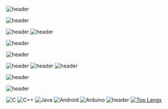 

![header](https://capsule-render.vercel.app/api?type=transparent&color=_hexcode&height=200&section=header&fontColor=8FA3E5&text=🐟&%20&render&descAlignY=90&desc=٩(•̤̀ᵕ•̤́๑)૭✧초보개발자문우정입니다잘부탁드립니다(۶•̀ᴗ•́)۶&20capsule%20renderfontSize=90)
<!-- ![header](https://capsule-render.vercel.app/api?type=transparent&color=AED6EC&fontColor=8FA3E5&height=20&section=footer&text=____________________________________________________________________________________________________________________________________________&capsule%20render&fontSize=20&section=footer) -->  
![header](https://capsule-render.vercel.app/api?type=transparent&color=AED6EC&fontColor=FFFFFF&height=20&section=footer&text=&capsule%20render&fontSize=20&section=footer)

![header](https://capsule-render.vercel.app/api?type=wave&color=AED6EC&fontColor=FFFFFF&height=150&section=footer&text=&capsule%20render&fontSize=20&&reversal=true)
![header](https://capsule-render.vercel.app/api?type=waving&color=AED6EC&fontColor=FFFFFF&height=100&section=footer&text=&capsule%20render&fontSize=20&section=footer)

![header](https://capsule-render.vercel.app/api?type=transparent&color=8FA3E5&fontColor=FFFFFF&height=100&section=footer&text=▫️🐟▫️▫️▫️💨▫️▫️▫️▫️▫️▫️▫️▫️▫️▫️▫️▫️▫️▫️▫️▫🌟▫️▫️▫️▫️▫️▫️▫️▫️🐠▫️▫️▫️▫️▫️💨▫️▫️▫️▫️▫️▫️▫️▫️▫️▫️▫️▫️▫️▫️▫️▫️▫️▫️▫️▫️▫️▫️▫️▫️▫️🐟▫️▫️▫️▫️▫️▫️▫️▫️▫️▫️▫️▫️▫️▫️▫️⭐▫️&capsule%20render&fontSize=20&section=footer)

![header](https://capsule-render.vercel.app/api?type=transparent&fontColor=FFFFFF&height=50&section=footer&text=▫️▫️▫️▫️▫️▫️▫️▫️▫️▫️✨▫️▫️▫️▫️▫️▫️▫️▫️▫️▫️▫️▫️▫️▫️▫️▫️🐡▫️▫️▫️▫️💨▫️▫️▫️▫️▫️▫️▫️▫️▫️▫️▫️▫️▫️▫️▫️▫️🐟▫️▫️▫️▫️▫️▫️▫️▫️▫️▫️▫️▫️▫️▫️▫️▫️▫️▫️▫️▫️▫️▫️▫️▫️▫️▫️▫️🐠▫️▫️▫️▫️💨▫️▫️▫️▫️&capsule%20render&fontSize=20)

![header](https://capsule-render.vercel.app/api?type=transparent&color=AED6EC&fontColor=FFFFFF&height=40&section=footer&text=▫️▫️▫️▫▫️▫️▫️▫️▫️▫️▫️▫️▫️🗨️▫▫▫️▫️💬&capsule%20render&fontSize=30&section=footer)
![header](https://capsule-render.vercel.app/api?type=transparent&fontColor=FFFFFF&height=70&section=footer&text=🌳▫️▫️🥦▫️▫️▫️▫️▫️▫️▫️▫️▫️▫️✨▫️🧸▫️▫️▫️▫️▫️▫️▫️▫️▫️▫️🐟▫▫️▫️▫️▫️▫️▫️▫️▫️▫️▫️▫️▫️🎀🎄🎁🐟🐟▫️▫️▫️▫️▫️▫️▫️🌼▫️✨▫️▫️▫️▫️▫️▫️▫️▫️▫️▫️▫️▫️▫️🐢▫️▫️▫️▫️▫️▫️▫️▫▫️▫️▫️🌲&capsule%20render&fontSize=20)
![header](https://capsule-render.vercel.app/api?type=egg&color=8FA3E5&height=150&section=footer&text=&capsule%20render&fontSize=90)

![header](https://capsule-render.vercel.app/api?type=transparent&color=AED6EC&fontColor=FFFFFF&height=50&section=footer&text=&capsule%20render&fontSize=20&section=footer)

![header](https://capsule-render.vercel.app/api?type=transparent&height=30&text=🧑‍💻▫️▫️▫️▫️▫️▫️▫️▫️▫️▫️▫️▫️▫️▫️▫️▫️▫️▫️▫️▫️▫️▫️▫️▫️▫️▫️▫️▫️▫️▫️▫️▫️▫️▫️▫️▫️▫️▫️▫️▫️▫️▫️▫️▫️▫️▫️▫️▫️▫️▫️▫️▫️▫️▫️▫️▫️▫️▫️▫️▫️▫️▫️▫️▫️▫️▫️▫️▫️▫️▫️▫️▫️▫️▫️▫️▫️▫️▫️▫️▫️▫️▫️▫️▫️▫️▫️▫️▫️▫️▫️▫️▫️▫️▫️▫️▫️▫️▫️▫️▫️▫️▫️▫️▫️▫️▫️▫️20%&fontSize=20%&fontColor=FFFFFF)

![C](https://img.shields.io/badge/c-%2300599C.svg?style=for-the-badge&logo=c&logoColor=white)
![C++](https://img.shields.io/badge/c++-%2300599C.svg?style=for-the-badge&logo=c%2B%2B&logoColor=white)
![Java](https://img.shields.io/badge/java-%23ED8B00.svg?style=for-the-badge&logo=java&logoColor=white)
![Android](https://img.shields.io/badge/Android-3DDC84?style=for-the-badge&logo=android&logoColor=white)
![Arduino](https://img.shields.io/badge/-Arduino-00979D?style=for-the-badge&logo=Arduino&logoColor=white)
![header](https://capsule-render.vercel.app/api?type=transparent&color=AED6EC&fontColor=FFFFFF&height=50&section=footer&text=&capsule%20render&fontSize=20&section=footer)
   [![Top Langs](https://github-readme-stats.vercel.app/api/top-langs/?username=ansdnwjd&layout=compact)](https://github.com/anuraghazra/github-readme-stats)

<!-- ![Gmail](https://img.shields.io/badge/Gmail-D14836?style=for-the-badge&logo=gmail&logoColor=white)
![Blogger](https://img.shields.io/badge/Blogger-FF5722?style=for-the-badge&logo=blogger&logoColor=white) -->
